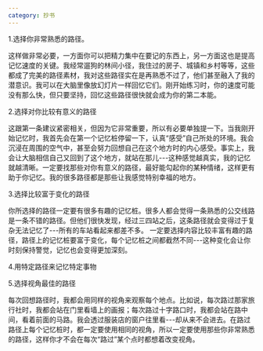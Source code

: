 ```yaml
---
category: 抄书
---
```


1.选择你非常熟悉的路径。

这样做非常必要，一方面你可以把精力集中在要记的东西上，另一方面这也是提高记忆速度的关键。我经常遛狗的林间小径，我住过的房子、城镇和乡村等等，这些都成了完美的路径素材，我对这些路径实在是再熟悉不过了，他们甚至融入了我的潜意识。我可以在大脑里像放幻灯片一样回忆它们。刚开始练习时，你的速度可能没有那么快，但只要坚持，回忆这些路径很快就会成为你的第二本能。

2.选择对你比较有意义的路径

这跟第一条建议紧密相关，但因为它非常重要，所以有必要单独提一下。当我刚开始记忆时，我首先会在第一个记忆桩停留一下，认真“感受”自己所处的环境。我会沉浸在周围的空气中，甚至会努力回想自己在这个地方时的内心感受。事实上，我会让大脑相信自己又回到了这个地方，就站在那儿---这种感觉越真实，我的记忆就越清晰。一定要找那些对你有意义的路径，最好能勾起你的某种情绪，这样更有助于你记忆。我的很多路径都是那些让我感觉特别幸福的地方。

3.选择比较富于变化的路径

你所选择的路径一定要有很多有趣的记忆桩。很多人都会觉得一条熟悉的公交线路是一条不错的路径。但他们很快发现，经过三四站之后，这条路径就会变得过于复杂无法记忆了---所有的车站看起来都差不多。
一定要选择内容比较丰富有趣的路径，路径上的记忆桩要富于变化，每个记忆桩之间都截然不同---这种变化会让你时刻保持警觉，记忆也会变得更加深刻。


4.用特定路径来记忆特定事物


5.选择视角最佳的路径

每次回想路径时，我都会用同样的视角来观察每个地点。比如说，每次路过那家旅行社时，我都会站在门里看墙上的画报；每次路过十字路口时，我都会站在路中间，看着前面的马路。我会透过服装店的窗户往里看---却从来不会进去。在路过路径上每个记忆桩时，都一定要使用相同的视角，所以一定要使用那些你非常熟悉的路径，这样你才不会在每次“路过”某个点时都想着改变视角。
